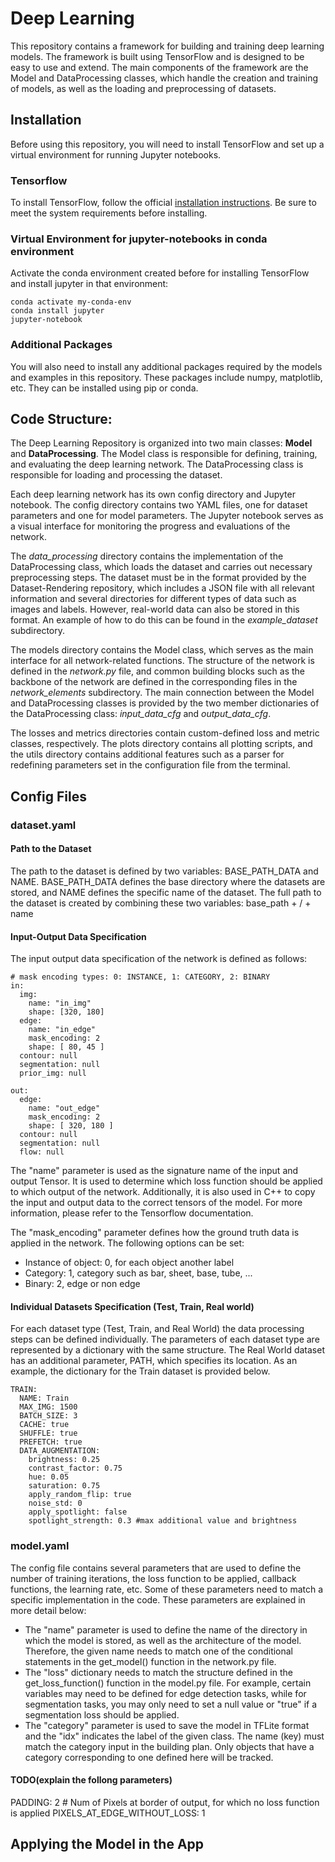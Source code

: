 # Deep Learning

This repository contains a framework for building and training deep learning models. The framework is built using
TensorFlow and is designed to be easy to use and extend. The main components of the framework are the Model and
DataProcessing classes, which handle the creation and training of models, as well as the loading and preprocessing of
datasets.

## Installation

Before using this repository, you will need to install TensorFlow and set up a virtual environment for running Jupyter
notebooks.

### Tensorflow

To install TensorFlow, follow the official [installation instructions](https://www.tensorflow.org/install/pip). Be sure
to meet the system requirements before installing.

### Virtual Environment for jupyter-notebooks in conda environment

Activate the conda environment created before for installing TensorFlow and install jupyter in that environment:

```
conda activate my-conda-env 
conda install jupyter       
jupyter-notebook
```

### Additional Packages

You will also need to install any additional packages required by the models and examples in this repository. These
packages include numpy, matplotlib, etc. They can be installed using pip or conda.

## Code Structure:

The Deep Learning Repository is organized into two main classes: **Model** and **DataProcessing**. The Model class is
responsible for defining, training, and evaluating the deep learning network. The DataProcessing class is responsible
for loading and processing the dataset.

Each deep learning network has its own config directory and Jupyter notebook. The config directory contains two YAML
files, one for dataset parameters and one for model parameters. The Jupyter notebook serves as a visual interface for
monitoring the progress and evaluations of the network.

The _data_processing_ directory contains the implementation of the DataProcessing class, which loads the dataset and
carries out necessary preprocessing steps. The dataset must be in the format provided by the Dataset-Rendering
repository, which includes a JSON file with all relevant information and several directories for different types of data
such as images and labels. However, real-world data can also be stored in this format. An example of how to do this can
be found in the _example_dataset_ subdirectory.

The models directory contains the Model class, which serves as the main interface for all network-related functions. The
structure of the network is defined in the _network.py_ file, and common building blocks such as the backbone of the
network are defined in the corresponding files in the _network_elements_ subdirectory. The main connection between the
Model and DataProcessing classes is provided by the two member dictionaries of the DataProcessing class:
_input_data_cfg_
and _output_data_cfg_.

The losses and metrics directories contain custom-defined loss and metric classes, respectively. The plots directory
contains all plotting scripts, and the utils directory contains additional features such as a parser for redefining
parameters set in the configuration file from the terminal.

## Config Files

### dataset.yaml

#### Path to the Dataset

The path to the dataset is defined by two variables: BASE_PATH_DATA and NAME. BASE_PATH_DATA defines the base directory
where the datasets are stored, and NAME defines the specific name of the dataset. The full path to the dataset is
created by combining these two variables: base_path + / + name

#### Input-Output Data Specification

The input output data specification of the network is defined as follows:

```
# mask encoding types: 0: INSTANCE, 1: CATEGORY, 2: BINARY
in:
  img:
    name: "in_img"
    shape: [320, 180]
  edge:
    name: "in_edge"
    mask_encoding: 2
    shape: [ 80, 45 ]
  contour: null
  segmentation: null
  prior_img: null

out:
  edge:
    name: "out_edge"
    mask_encoding: 2
    shape: [ 320, 180 ]
  contour: null
  segmentation: null
  flow: null
```

The "name" parameter is used as the signature name of the input and output Tensor. It is used to determine which loss
function should be applied to which output of the network. Additionally, it is also used in C++ to copy the input and
output data to the correct tensors of the model. For more information, please refer to the Tensorflow documentation.

The "mask_encoding" parameter defines how the ground truth data is applied in the network. The following options can be
set:

* Instance of object: 0, for each object another label
* Category: 1, category such as bar, sheet, base, tube, ...
* Binary: 2, edge or non edge

#### Individual Datasets Specification (Test, Train, Real world)

For each dataset type (Test, Train, and Real World) the data processing steps can be defined individually. The
parameters of each dataset type are represented by a dictionary with the same structure. The Real World dataset has an
additional parameter, PATH, which specifies its location. As an example, the dictionary for the Train dataset is
provided below.
```
TRAIN:
  NAME: Train
  MAX_IMG: 1500
  BATCH_SIZE: 3
  CACHE: true
  SHUFFLE: true
  PREFETCH: true
  DATA_AUGMENTATION:
    brightness: 0.25
    contrast_factor: 0.75
    hue: 0.05
    saturation: 0.75
    apply_random_flip: true
    noise_std: 0
    apply_spotlight: false
    spotlight_strength: 0.3 #max additional value and brightness
```

### model.yaml

The config file contains several parameters that are used to define the number of training iterations, the loss function to be applied, callback functions, the learning rate, etc. Some of these parameters need to match a specific implementation in the code. These parameters are explained in more detail below:

* The "name" parameter is used to define the name of the directory in which the model is stored, as well as the architecture of the model. Therefore, the given name needs to match one of the conditional statements in the get_model() function in the network.py file.
* The "loss" dictionary needs to match the structure defined in the get_loss_function() function in the model.py file. For example, certain variables may need to be defined for edge detection tasks, while for segmentation tasks, you may only need to set a null value or "true" if a segmentation loss should be applied.
* The "category" parameter is used to save the model in TFLite format and the "idx" indicates the label of the given class. The name (key) must match the category input in the building plan. Only objects that have a category corresponding to one defined here will be tracked.

#### TODO(explain the follong parameters)

PADDING: 2                          # Num of Pixels at border of output, for which no loss function is applied
PIXELS_AT_EDGE_WITHOUT_LOSS: 1

## Applying the Model in the App